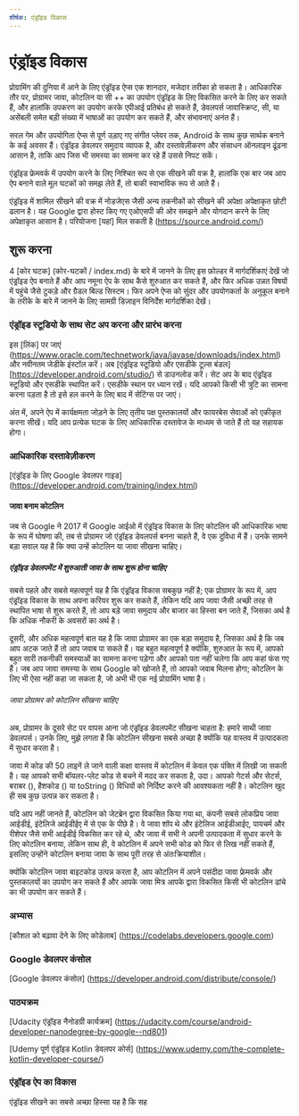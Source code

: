 ```yaml
---
शीर्षक: एंड्रॉइड विकास
---
```

# एंड्रॉइड विकास

प्रोग्रामिंग की दुनिया में आने के लिए एंड्रॉइड ऐप्स एक शानदार, मजेदार तरीका हो सकता है। आधिकारिक तौर पर, प्रोग्रामर जावा, कोटलिन या सी ++ का उपयोग एंड्रॉइड के लिए विकसित करने के लिए कर सकते हैं, और हालांकि उपकरण का उपयोग करके एपीआई प्रतिबंध हो सकते हैं, डेवलपर्स जावास्क्रिप्ट, सी, या असेंबली समेत बड़ी संख्या में भाषाओं का उपयोग कर सकते हैं, और संभावनाएं अनंत हैं।

सरल गेम और उपयोगिता ऐप्स से पूर्ण उड़ाए गए संगीत प्लेयर तक, Android के साथ कुछ सार्थक बनाने के कई अवसर हैं। एंड्रॉइड डेवलपर समुदाय व्यापक है, और दस्तावेज़ीकरण और संसाधन ऑनलाइन ढूंढना आसान है, ताकि आप जिस भी समस्या का सामना कर रहे हैं उससे निपट सकें।

एंड्रॉइड फ्रेमवर्क में उपयोग करने के लिए निश्चित रूप से एक सीखने की वक्र है, हालांकि एक बार जब आप ऐप बनाने वाले मूल घटकों को समझ लेते हैं, तो बाकी स्वाभाविक रूप से आते हैं।

एंड्रॉइड में शामिल सीखने की वक्र में नोडजेएस जैसी अन्य तकनीकों को सीखने की अपेक्षा अपेक्षाकृत छोटी ढलान है। यह Google द्वारा होस्ट किए गए एओएसपी की ओर समझने और योगदान करने के लिए अपेक्षाकृत आसान है। परियोजना [यहां] मिल सकती है (https://source.android.com/)

## शुरू करना
4 [कोर घटक] (कोर-घटकों / index.md) के बारे में जानने के लिए इस फ़ोल्डर में मार्गदर्शिकाएं देखें जो एंड्रॉइड ऐप बनाते हैं और आप नमूना ऐप के साथ कैसे शुरुआत कर सकते हैं, और फिर अधिक उन्नत विषयों में पहुंचे जैसे टुकड़े और ग्रैडल बिल्ड सिस्टम। फिर अपने ऐप्स को सुंदर और उपयोगकर्ता के अनुकूल बनाने के तरीके के बारे में जानने के लिए सामग्री डिज़ाइन विनिर्देश मार्गदर्शिका देखें।

### एंड्रॉइड स्टूडियो के साथ सेट अप करना और प्रारंभ करना
इस [लिंक] पर जाएं (https://www.oracle.com/technetwork/java/javase/downloads/index.html) और नवीनतम जेडीके इंस्टॉल करें।
अब [एंड्रॉइड स्टूडियो और एसडीके टूल्स बंडल] [https://developer.android.com/studio/) से डाउनलोड करें।
सेट अप के बाद एंड्रॉइड स्टूडियो और एसडीके स्थापित करें। एसडीके स्थान पर ध्यान रखें।
यदि आपको किसी भी त्रुटि का सामना करना पड़ता है तो इसे हल करने के लिए बाद में सेटिंग्स पर जाएं।

अंत में, अपने ऐप में कार्यक्षमता जोड़ने के लिए तृतीय पक्ष पुस्तकालयों और फायरबेस सेवाओं को एकीकृत करना सीखें। यदि आप प्रत्येक घटक के लिए आधिकारिक दस्तावेज के माध्यम से जाते हैं तो यह सहायक होगा।

### आधिकारिक दस्तावेज़ीकरण

[एंड्रॉइड के लिए Google डेवलपर गाइड] (https://developer.android.com/training/index.html)

#### जावा बनाम कोटलिन

जब से Google ने 2017 में Google आईओ में एंड्रॉइड विकास के लिए कोटलिन की आधिकारिक भाषा के रूप में घोषणा की, तब से प्रोग्रामर जो एंड्रॉइड डेवलपर्स बनना चाहते हैं, वे एक दुविधा में हैं। उनके सामने बड़ा सवाल यह है कि क्या उन्हें कोटलिन या जावा सीखना चाहिए।

##### एंड्रॉइड डेवलपमेंट में शुरुआती जावा के साथ शुरू होना चाहिए

सबसे पहले और सबसे महत्वपूर्ण यह है कि एंड्रॉइड विकास सबकुछ नहीं है; एक प्रोग्रामर के रूप में, आप एंड्रॉइड विकास के साथ अपना करियर शुरू कर सकते हैं, लेकिन यदि आप जावा जैसी अच्छी तरह से स्थापित भाषा से शुरू करते हैं, तो आप बड़े जावा समुदाय और बाजार का हिस्सा बन जाते हैं, जिसका अर्थ है कि अधिक नौकरी के अवसरों का अर्थ है।

दूसरी, और अधिक महत्वपूर्ण बात यह है कि जावा प्रोग्रामर का एक बड़ा समुदाय है, जिसका अर्थ है कि जब आप अटक जाते हैं तो आप जवाब पा सकते हैं। यह बहुत महत्वपूर्ण है क्योंकि, शुरुआत के रूप में, आपको बहुत सारी तकनीकी समस्याओं का सामना करना पड़ेगा और आपको पता नहीं चलेगा कि आप कहां फंस गए हैं। जब आप जावा समस्या के साथ Google को खोजते हैं, तो आपको जवाब मिलना होगा; कोटलिन के लिए भी ऐसा नहीं कहा जा सकता है, जो अभी भी एक नई प्रोग्रामिंग भाषा है।

###### जावा प्रोग्रामर को कोटलिन सीखना चाहिए

अब, प्रोग्रामर के दूसरे सेट पर वापस आना जो एंड्रॉइड डेवलपमेंट सीखना चाहता है: हमारे साथी जावा डेवलपर्स। उनके लिए, मुझे लगता है कि कोटलिन सीखना सबसे अच्छा है क्योंकि यह वास्तव में उत्पादकता में सुधार करता है।

जावा में कोड की 50 लाइनें ले जाने वाली कक्षा वास्तव में कोटलिन में केवल एक पंक्ति में लिखी जा सकती है। यह आपको सभी बॉयलर-प्लेट कोड से बचने में मदद कर सकता है, उदा। आपको गेटर्स और सेटर्स, बराबर (), हैशकोड () या toString () विधियों को निर्दिष्ट करने की आवश्यकता नहीं है। कोटलिन खुद ही सब कुछ उत्पन्न कर सकता है।

यदि आप नहीं जानते हैं, कोटलिन को जेटब्रेन द्वारा विकसित किया गया था, कंपनी सबसे लोकप्रिय जावा आईडीई, इंटेलिजे आईडीईए में से एक के पीछे है। वे जावा शॉप थे और इंटेलिज आईडीआईए, पायचर्म और रीशेपर जैसे सभी आईडीई विकसित कर रहे थे, और जावा में सभी ने अपनी उत्पादकता में सुधार करने के लिए कोटलिन बनाया, लेकिन साथ ही, वे कोटलिन में अपने सभी कोड को फिर से लिख नहीं सकते हैं, इसलिए उन्होंने कोटलिन बनाया जावा के साथ पूरी तरह से अंतःक्रियाशील।

क्योंकि कोटलिन जावा बाइटकोड उत्पन्न करता है, आप कोटलिन में अपने पसंदीदा जावा फ्रेमवर्क और पुस्तकालयों का उपयोग कर सकते हैं और आपके जावा मित्र आपके द्वारा विकसित किसी भी कोटलिन ढांचे का भी उपयोग कर सकते हैं।

### अभ्यास

[कौशल को बढ़ावा देने के लिए कोडेलाब] (https://codelabs.developers.google.com)

### Google डेवलपर कंसोल

[Google डेवलपर कंसोल] (https://developer.android.com/distribute/console/)

### पाठ्यक्रम

[Udacity एंड्रॉइड नैनोडग्री कार्यक्रम] (https://udacity.com/course/android-developer-nanodegree-by-google--nd801)

[Udemy पूर्ण एंड्रॉइड Kotlin डेवलपर कोर्स] (https://www.udemy.com/the-complete-kotlin-developer-course/)

### एंड्रॉइड ऐप का विकास

एंड्रॉइड सीखने का सबसे अच्छा हिस्सा यह है कि सह

